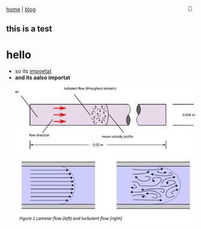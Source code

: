 <nav style="display: flex; justify-content: space-between; align-items: center;">
  <div>
    <a href="/index.html">home</a> |
    <a href="/blog.html">blog</a>
  </div>
  <button id="night-toggle" style="background:none;border:none;cursor:pointer;font-size:1.2em;" title="Toggle night mode">🌙</button>
</nav>

## this is a test
# hello 
- so its [impoetat](https://www.google.com/search?sca_esv=3df4820f94ed7501&sxsrf=AE3TifObQ9moETotslGpe6lONx-b4c-UYA:1749646578448&q=flow+in+pipes&udm=2&fbs=AIIjpHxU7SXXniUZfeShr2fp4giZ1Y6MJ25_tmWITc7uy4KIeiAkWG4OlBE2zyCTMjPbGmP8dNHyekGOBzxjAdPhnrqrkFMVvRmyqhKdJnNaG3AkXR4xIOBZcbaCnUsp7UnQEtmgabebLUsrTv7vFt34zN7Jt4hFQpjdKEjez2dOzXJQHF0Wqjf7lTnF4l4BRMmNxcD064cb&sa=X&ved=2ahUKEwjV06m2temNAxWFPxAIHS6-EVoQtKgLegQIHBAB&biw=1920&bih=945&dpr=1#vhid=oLHCjhodUtUr9M&vssid=mosaic)
- **and its aalso importat**
![alt text](image-1.png)
![alt text](image-2.png)